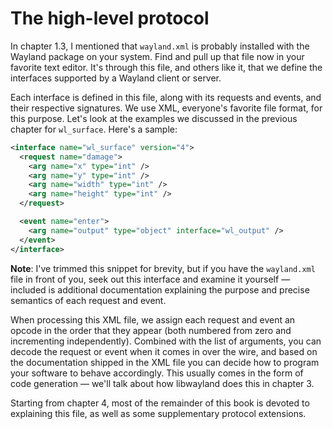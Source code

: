 # The high-level protocol

In chapter 1.3, I mentioned that `wayland.xml` is probably installed with the
Wayland package on your system. Find and pull up that file now in your favorite
text editor. It's through this file, and others like it, that we define the
interfaces supported by a Wayland client or server.

Each interface is defined in this file, along with its requests and events, and
their respective signatures. We use XML, everyone's favorite file format, for
this purpose. Let's look at the examples we discussed in the previous chapter
for `wl_surface`. Here's a sample:

```xml
<interface name="wl_surface" version="4">
  <request name="damage">
    <arg name="x" type="int" />
    <arg name="y" type="int" />
    <arg name="width" type="int" />
    <arg name="height" type="int" />
  </request>

  <event name="enter">
    <arg name="output" type="object" interface="wl_output" />
  </event>
</interface>
```

**Note**: I've trimmed this snippet for brevity, but if you have the
`wayland.xml` file in front of you, seek out this interface and examine it
yourself &mdash; included is additional documentation explaining the purpose and
precise semantics of each request and event.

When processing this XML file, we assign each request and event an opcode in the
order that they appear (both numbered from zero and incrementing independently).
Combined with the list of arguments, you can decode the request or event when it
comes in over the wire, and based on the documentation shipped in the XML file
you can decide how to program your software to behave accordingly.  This usually
comes in the form of code generation &mdash; we'll talk about how libwayland 
does this in chapter 3.

Starting from chapter 4, most of the remainder of this book is devoted to
explaining this file, as well as some supplementary protocol extensions.
